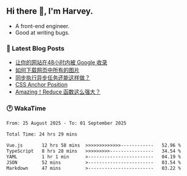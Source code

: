 ## Hi there 👋, I'm Harvey.

- A front-end engineer.
- Good at writing bugs.

### 📖 Latest Blog Posts
<!-- BLOG-POST-LIST:START -->
- [让你的网站在48小时内被 Google 收录](https://blog.izou.top/posts/google-index-script/)
- [如何下载网页中所有的图片](https://blog.izou.top/posts/download-page-img/)
- [同步执行异步任务还能这样做？](https://blog.izou.top/posts/sync-executed/)
- [CSS Anchor Position](https://blog.izou.top/posts/css-anchor/)
- [Amazing！Reduce 函数这么强大？](https://blog.izou.top/posts/reduce-usage/)
<!-- BLOG-POST-LIST:END -->

### 🕐 WakaTime
<!--START_SECTION:waka-->

```txt
From: 25 August 2025 - To: 01 September 2025

Total Time: 24 hrs 29 mins

Vue.js       12 hrs 58 mins  >>>>>>>>>>>>>------------   52.96 %
TypeScript   8 hrs 28 mins   >>>>>>>>>----------------   34.54 %
YAML         1 hr 1 min      >------------------------   04.19 %
JSON         52 mins         >------------------------   03.54 %
Markdown     47 mins         >------------------------   03.22 %
```

<!--END_SECTION:waka-->
